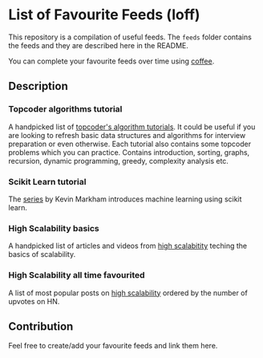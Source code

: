 # List of Favourite Feeds (loff)

This repository is a compilation of useful feeds. The `feeds` folder contains the feeds and they are described here in the README.

You can complete your favourite feeds over time using [coffee](https://www.github.com/apeeyush/coffee).

## Description

### Topcoder algorithms tutorial
A handpicked list of [topcoder's algorithm tutorials](https://www.topcoder.com/community/data-science/data-science-tutorials/). It could be useful if you are looking to refresh basic data structures and algorithms for interview preparation or even otherwise. Each tutorial also contains some topcoder problems which you can practice. Contains introduction, sorting, graphs, recursion, dynamic programming, greedy, complexity analysis etc.

### Scikit Learn tutorial
The [series](http://blog.kaggle.com/author/kevin-markham/) by Kevin Markham introduces machine learning using scikit learn.

### High Scalability basics
A handpicked list of articles and videos from [high scalabitity](http://highscalability.com/all-time-favorites/) teching the basics of scalability.

### High Scalability all time favourited
A list of most popular posts on [high scalability](http://highscalability.com/all-time-favorites/) ordered by the number of upvotes on HN.

## Contribution
Feel free to create/add your favourite feeds and link them here.
